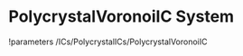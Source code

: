 <!-- MOOSE System Documentation Stub: Remove this when content is added. -->
# PolycrystalVoronoiIC System
!parameters /ICs/PolycrystalICs/PolycrystalVoronoiIC

